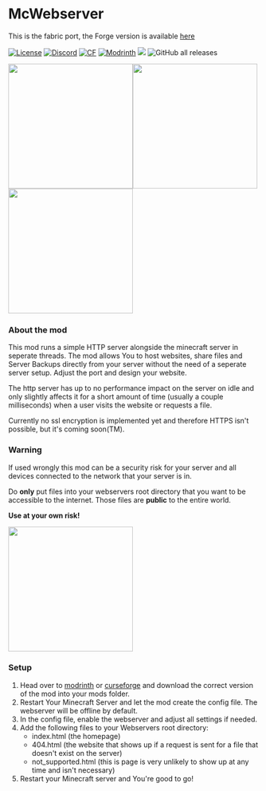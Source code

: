 # McWebserver
This is the fabric port, the Forge version is available [here](https://github.com/J-onasJones/McWebserver-forge)

<a href="https://github.com/J-onasJones/McWeberver/blob/master/LICENSE"><img src="https://img.shields.io/github/license/J-onasJones/McWebserver?style=flat&color=900c3f" alt="License"></a>
<a href="https://discord.gg/V2EsuUVmWh"><img src="https://img.shields.io/discord/702180921234817135?color=5865f2&label=Discord&style=flat" alt="Discord"></a>
<a href="https://www.curseforge.com/minecraft/mc-mods/mcwebserver"><img src="https://cf.way2muchnoise.eu/full_649823.svg" alt="CF"></a>
<a href="https://modrinth.com/mod/mcwebserver"><img src="https://img.shields.io/modrinth/dt/mcwebserver?logo=modrinth&label=&style=flat&color=242629&labelColor=00AF5C&logoColor=white" alt="Modrinth"></a>
<a href="https://modrinth.com/mod/mcwebserver"><img src="https://img.shields.io/modrinth/game-versions/mcwebserver?logo=modrinth&color=242629&labelColor=00AF5C&logoColor=white"></a>
![GitHub all releases](https://img.shields.io/github/downloads/J-onasJones/McWebserver/total?label=GitHub%20downloads)

<a align="center"><img src="http://cdn.jonasjones.me/uploads/mod-badges/support-fabric.png" width="250px"><img src="http://cdn.jonasjones.me/uploads/mod-badges/support-quilt.png" width="250px"><img src="http://cdn.jonasjones.me/uploads/mod-badges/support-forge.png" width="250px"></a>



### About the mod
This mod runs a simple HTTP server alongside the minecraft server in seperate threads.
The mod allows You to host websites, share files and Server Backups directly from your server without the need of a seperate server setup. Adjust the port and design your website.

The http server has up to no performance impact on the server on idle and only slightly affects it for a short amount of time (usually a couple milliseconds) when a user visits the website or requests a file.

Currently no ssl encryption is implemented yet and therefore HTTPS isn't possible, but it's coming soon(TM).

### Warning
If used wrongly this mod can be a security risk for your server and all devices connected to the network that your server is in.

Do **only** put files into your webservers root directory that you want to be accessible to the internet. Those files are **public** to the entire world.

**Use at your own risk!**


<img src="https://raw.githubusercontent.com/modrinth/art/main/Branding/Badge/badge-light__184x72.png" width="250px">

### Setup

1. Head over to [modrinth](https://modrinth.com/mod/mcwebserver) or [curseforge](https://www.curseforge.com/minecraft/mc-mods/mcwebserver) and download the correct version of the mod into your mods folder.
2. Restart Your Minecraft Server and let the mod create the config file. The webserver will be offline by default.
3. In the config file, enable the webserver and adjust all settings if needed.
4. Add the following files to your Webservers root directory:
    - index.html (the homepage)
    - 404.html (the website that shows up if a request is sent for a file that doesn't exist on the server)
    - not_supported.html (this is page is very unlikely to show up at any time and isn't necessary)
5. Restart your Minecraft server and You're good to go!
